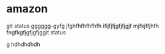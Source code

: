 # amazon
git status
gggggg-gyfg
jfghfhfhfhfhfh
ifijfjfjgfjfjgjf
mjfkjffjhfh
fngfkgfjgfjgfjggit status

g
hdhdhdhdh

